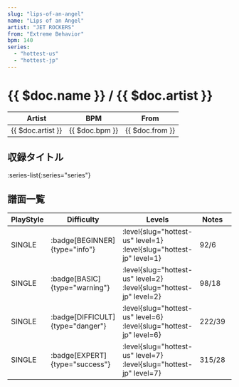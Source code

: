 ```yaml
---
slug: "lips-of-an-angel"
name: "Lips of an Angel"
artist: "JET ROCKERS"
from: "Extreme Behavior"
bpm: 140
series:
  - "hottest-us"
  - "hottest-jp"
---
```


# {{ $doc.name }} / {{ $doc.artist }}

|Artist|BPM|From|
|------|---|----|
|{{ $doc.artist }}|{{ $doc.bpm }}|{{ $doc.from }}|

## 収録タイトル

:series-list{:series="series"}

## 譜面一覧

|PlayStyle|Difficulty|Levels|Notes|Movie|
|---------|----------|------|-----|-----|
|SINGLE| :badge[BEGINNER]{type="info"}|<div class="field is-grouped is-grouped-multiline"> :level{slug="hottest-us" level=1} :level{slug="hottest-jp" level=1}</div>|92/6||
|SINGLE| :badge[BASIC]{type="warning"}|<div class="field is-grouped is-grouped-multiline"> :level{slug="hottest-us" level=2} :level{slug="hottest-jp" level=2}</div>|98/18||
|SINGLE| :badge[DIFFICULT]{type="danger"}|<div class="field is-grouped is-grouped-multiline"> :level{slug="hottest-us" level=6} :level{slug="hottest-jp" level=6}</div>|222/39||
|SINGLE| :badge[EXPERT]{type="success"}|<div class="field is-grouped is-grouped-multiline"> :level{slug="hottest-us" level=7} :level{slug="hottest-jp" level=7}</div>|315/28||
